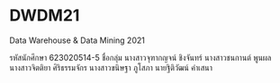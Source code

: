 # DWDM21
Data Warehouse &amp; Data Mining 2021

รหัสนักศึกษา 623020514-5
ชื่อกลุ่ม
นางสาวจุฑากญจน์ ชิงจันทร์
นางสาวชนกานต์ พูนผล
นางสาวจิตติยา ศิริธรรมจักร
นางสาวขนิษฐา ภูโสภา
นายฐิติวัฒน์ คำเสนา
